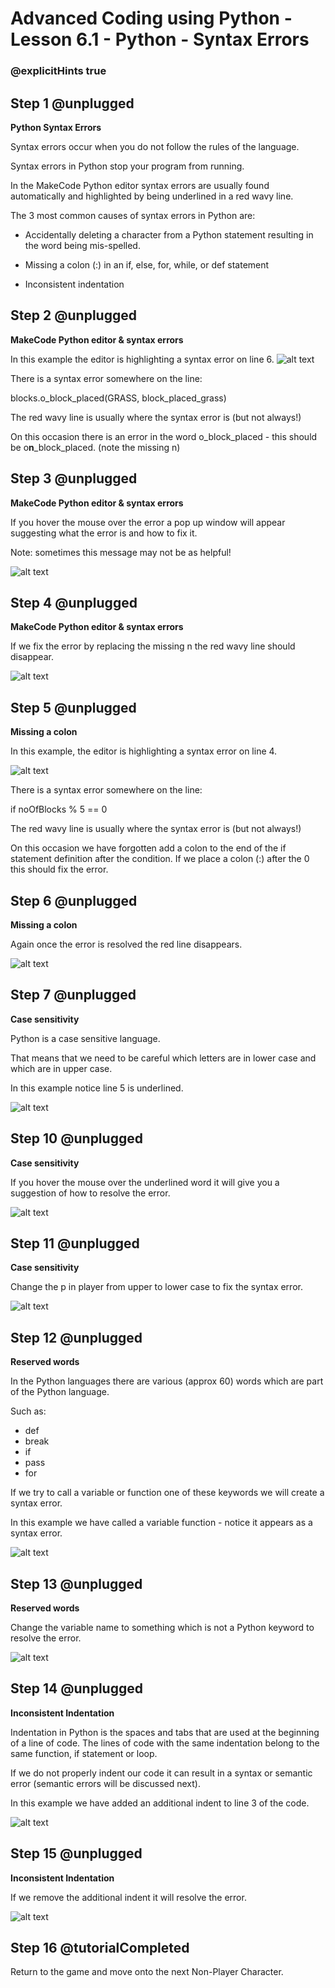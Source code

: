 # Advanced Coding using Python - Lesson 6.1 - Python - Syntax Errors

### @explicitHints true

## Step 1 @unplugged
**Python Syntax Errors**

Syntax errors occur when you do not follow the rules of the language.

Syntax errors in Python stop your program from running.

In the MakeCode Python editor syntax errors are usually found automatically and highlighted by being underlined in a red wavy line.

The 3 most common causes of syntax errors in Python are:

- Accidentally deleting a character from a Python statement resulting in the word being mis-spelled.

- Missing a colon (:) in an if, else, for, while, or def statement

- Inconsistent indentation

## Step 2 @unplugged
**MakeCode Python editor & syntax errors**

In this example the editor is highlighting a syntax error on line 6.
![alt text](https://advancedpyv3.codingcredentials.com/Lesson6/6.1/images/1.jpg?raw=true "error")

There is a syntax error somewhere on the line:

blocks.o_block_placed(GRASS, block_placed_grass)

The red wavy line is usually where the syntax error is (but not always!)

On this occasion there is an error in the word o_block_placed - this should be o**n**_block_placed. (note the missing n)

## Step 3 @unplugged
**MakeCode Python editor & syntax errors**

If you hover the mouse over the error a pop up window will appear suggesting what the error is and how to fix it.

Note: sometimes this message may not be as helpful!

![alt text](https://advancedpyv3.codingcredentials.com/Lesson6/6.1/images/2.jpg?raw=true "error")

## Step 4 @unplugged
**MakeCode Python editor & syntax errors**

If we fix the error by replacing the missing n the red wavy line should disappear.

![alt text](https://advancedpyv3.codingcredentials.com/Lesson6/6.1/images/3.jpg?raw=true "error")

## Step 5 @unplugged
**Missing a colon**

In this example, the editor is highlighting a syntax error on line 4.

![alt text](https://advancedpyv3.codingcredentials.com/Lesson6/6.1/images/4.jpg?raw=true "error")

There is a syntax error somewhere on the line:

if noOfBlocks % 5 == 0

The red wavy line is usually where the syntax error is (but not always!)

On this occasion we have forgotten add a colon to the end of the if statement definition after the condition. If we place a colon (:) after the 0 this should fix the error.

## Step 6 @unplugged
**Missing a colon**

Again once the error is resolved the red line disappears.

![alt text](https://advancedpyv3.codingcredentials.com/Lesson6/6.1/images/5.jpg?raw=true "error")

## Step 7 @unplugged
**Case sensitivity**

Python is a case sensitive language.

That means that we need to be careful which letters are in lower case and which are in upper case.

In this example notice line 5 is underlined.

![alt text](https://advancedpyv3.codingcredentials.com/Lesson6/6.1/images/8.jpg?raw=true "error")

## Step 10 @unplugged
**Case sensitivity**

If you hover the mouse over the underlined word it will give you a suggestion of how to resolve the error.

![alt text](https://advancedpyv3.codingcredentials.com/Lesson6/6.1/images/9.jpg?raw=true "error")

## Step 11 @unplugged
**Case sensitivity**

Change the p in player from upper to lower case to fix the syntax error.

![alt text](https://advancedpyv3.codingcredentials.com/Lesson6/6.1/images/10.jpg?raw=true "error")

## Step 12 @unplugged
**Reserved words**

In the Python languages there are various (approx 60) words which are part of the Python language.

Such as:
- def
- break
- if
- pass
- for

If we try to call a variable or function one of these keywords we will create a syntax error.

In this example we have called a variable function - notice it appears as a syntax error.

![alt text](https://advancedpyv3.codingcredentials.com/Lesson6/6.1/images/13.png?raw=true "error")

## Step 13 @unplugged
**Reserved words**

Change the variable name to something which is not a Python keyword to resolve the error.

![alt text](https://advancedpyv3.codingcredentials.com/Lesson6/6.1/images/12.jpg?raw=true "error")

## Step 14 @unplugged
**Inconsistent Indentation**

Indentation in Python is the spaces and tabs that are used at the beginning of a line of code. The lines of code with the same indentation belong to the same function, if statement or loop.

If we do not properly indent our code it can result in a syntax or semantic error (semantic errors will be discussed next).

In this example we have added an additional indent to line 3 of the code.

![alt text](https://advancedpyv3.codingcredentials.com/Lesson6/6.1/images/13.jpg?raw=true "error")

## Step 15 @unplugged
**Inconsistent Indentation**

If we remove the additional indent it will resolve the error.

![alt text](https://advancedpyv3.codingcredentials.com/Lesson6/6.1/images/12.jpg?raw=true "error")

## Step 16 @tutorialCompleted
Return to the game and move onto the next Non-Player Character.